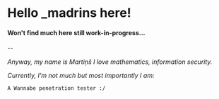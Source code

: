 
# Hello _madrins here!
#### Won't find much here still work-in-progress...
--

*Anyway, my name is Martiņš I love mathematics, information security.*

*Currently, I'm not much but most importantly I am:*


`A Wannabe penetration tester :/`

